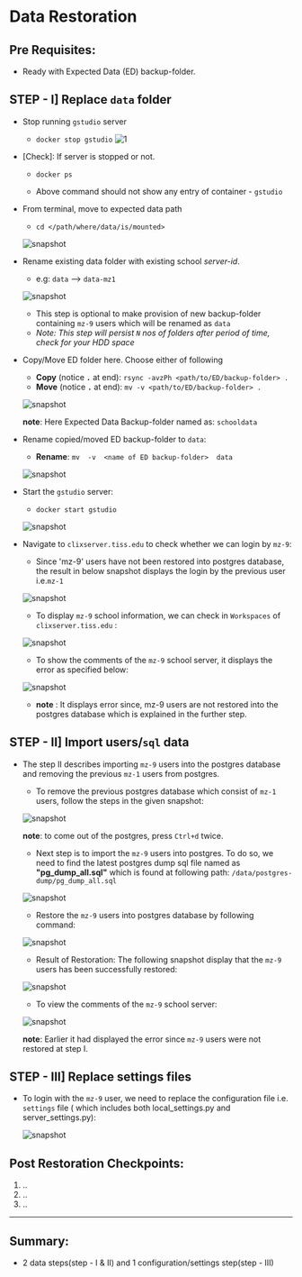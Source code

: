 # Data Restoration

## Pre Requisites:
- Ready with Expected Data (ED) backup-folder.

## STEP - I] Replace `data` folder
- Stop running `gstudio` server
    - `docker stop gstudio`
  ![1](https://user-images.githubusercontent.com/21193492/50424177-5965e280-0886-11e9-8afd-01397845b69f.png)
 

- [Check]: If server is stopped or not.
    + `docker ps`
  


    + Above command should not show any entry of container - `gstudio`  
- From terminal, move to expected data path
    - `cd </path/where/data/is/mounted>`
  
  ![snapshot](/home/sheetal/Pictures/snapss/2a.png)

- Rename existing data folder with existing school *server-id*.
    + e.g: `data` --> `data-mz1`
  
  ![snapshot](/home/sheetal/Pictures/snapss/3.png)

    + This step is optional to make provision of new backup-folder containing `mz-9` users which will be renamed as `data`
    + *Note: This step will persist `N` nos of folders after period of time, check for your HDD space*
- Copy/Move ED folder here. Choose either of following
    + **Copy** (notice **`.`** at end): `rsync -avzPh <path/to/ED/backup-folder> .`
    + **Move** (notice **`.`** at end): `mv -v <path/to/ED/backup-folder> .`
  
  ![snapshot](/home/sheetal/Pictures/snapss/4.png)    
  
  **note**: Here Expected Data Backup-folder named as: `schooldata` 

- Rename copied/moved ED backup-folder to `data`:
    + **Rename**: `mv  -v  <name of ED backup-folder>  data`
  
  ![snapshot](/home/sheetal/Pictures/snapss/5.png)

- Start the  `gstudio` server:
    + `docker start gstudio`
  
  ![snapshot](/home/sheetal/Pictures/snapss/6.png)

- Navigate to  `clixserver.tiss.edu` to check whether we can login by `mz-9`:
    + Since 'mz-9' users have not been restored into postgres database, the result in below snapshot displays the login by the previous user i.e.`mz-1`
  
  ![snapshot](/home/sheetal/Pictures/snapss/7.png)
    
    + To display `mz-9` school information, we can check in `Workspaces` of `clixserver.tiss.edu` :
  
  ![snapshot](/home/sheetal/Pictures/snapss/8.png)   
    
    + To show the comments of the `mz-9` school server, it displays the error as specified below:
  
  ![snapshot](/home/sheetal/Pictures/snapss/9.png)

  - **note** : It displays error since, mz-9 users are not restored into the postgres database which is explained in the further step.

## STEP - II] Import users/`sql` data
- The step II describes importing `mz-9` users into the postgres database and removing the previous `mz-1` users from postgres.
    + To remove the previous postgres database which consist of `mz-1` users, follow the steps in the given snapshot: 
  
  ![snapshot](/home/sheetal/Pictures/snapss/10.png)      
  
  **note**: to come out of the postgres, press `Ctrl+d` twice.
    
    + Next step is to import the `mz-9` users into postgres. To do so, we need to find the latest postgres dump sql file named as **"pg_dump_all.sql"** which is found at following path: `/data/postgres-dump/pg_dump_all.sql`
  
  ![snapshot](/home/sheetal/Pictures/snapss/11.png)

    + Restore the `mz-9` users into postgres database by following command:
  
  ![snapshot](/home/sheetal/Pictures/snapss/13.png)

    + Result of Restoration: The following snapshot display that the `mz-9` users has been successfully restored:
  
  ![snapshot](/home/sheetal/Pictures/snapss/14.png)

    + To view the comments of the `mz-9` school server:
  
  ![snapshot](/home/sheetal/Pictures/snapss/15.png)
  
  **note**: Earlier it had displayed the error since `mz-9` users were not restored at step I.


## STEP - III] Replace settings files
- To login with the `mz-9` user, we need to replace the configuration file i.e. `settings` file ( which includes both local_settings.py and server_settings.py):
  
  ![snapshot](/home/sheetal/Pictures/snapss/16.png)


## Post Restoration Checkpoints:
1. ..
2. ..
3. ..

---

## Summary:
- 2 data steps(step - I & II) and 1 configuration/settings step(step - III)
